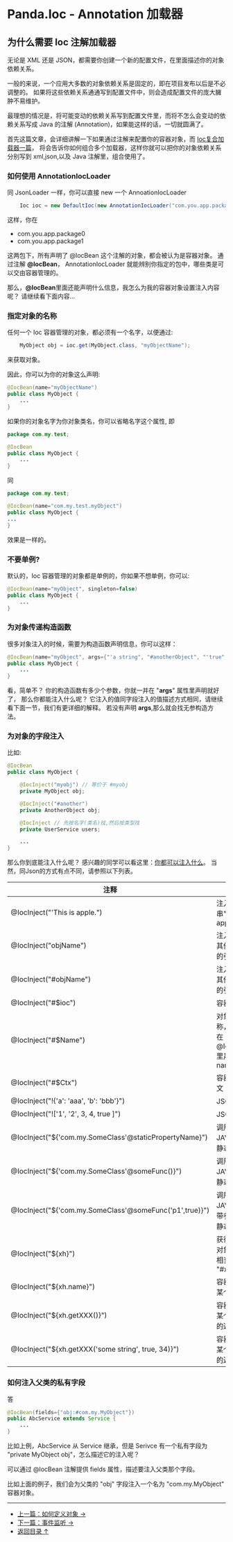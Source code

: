 Panda.Ioc - Annotation 加载器
=============================

## 为什么需要 Ioc 注解加载器
无论是 XML 还是 JSON，都需要你创建一个新的配置文件，在里面描述你的对象依赖关系。

一般的来说，一个应用大多数的对象依赖关系是固定的，即在项目发布以后是不必调整的。
如果将这些依赖关系通通写到配置文件中，则会造成配置文件的庞大臃肿不易维护。

最理想的情况是，将可能变动的依赖关系写到配置文件里，而将不怎么会变动的依赖关系写成 Java 的注解 (Annotation)，如果能这样的话，一切就圆满了。

首先这篇文章，会详细讲解一下如果通过注解来配置你的容器对象，而 [Ioc复合加载器一篇](combo_zh.md)， 将会告诉你如何组合多个加载器，这样你就可以把你的对象依赖关系分别写到 xml,json,以及 Java 注解里，组合使用了。

### 如何使用 AnnotationIocLoader
同 JsonLoader 一样，你可以直接 new 一个 AnnoationIocLoader
```Java
	Ioc ioc = new DefaultIoc(new AnnotationIocLoader("com.you.app.package0", "com.you.app.package1"));
```

这样，你在

 - com.you.app.package0
 - com.you.app.package1

这两包下，所有声明了 @IocBean 这个注解的对象，都会被认为是容器对象。
通过注解 **@IocBean**， AnnotationIocLoader 就能辨别你指定的包中，哪些类是可以交由容器管理的。

那么，**@IocBean**里面还能声明什么信息，我怎么为我的容器对象设置注入内容呢？ 请继续看下面内容...


### 指定对象的名称
任何一个 Ioc 容器管理的对象，都必须有一个名字，以便通过:
```Java
	MyObject obj = ioc.get(MyObject.class, "myObjectName");
```
来获取对象。

因此，你可以为你的对象这么声明:
```Java
@IocBean(name="myObjectName")
public class MyObject {
	...
}
```

如果你的对象名字为你对象类名，你可以省略名字这个属性, 即
```Java
package com.my.test;

@IocBean
public class MyObject {
	...
}
```

同
```Java
package com.my.test;

@IocBean(name="com.my.test.myObject")
public class MyObject {
...
}
```
效果是一样的。


### 不要单例?
默认的，Ioc 容器管理的对象都是单例的，你如果不想单例，你可以:

```Java
@IocBean(name="myObject", singleton=false)
public class MyObject {
	...
}
```

### 为对象传递构造函数
很多对象注入的时候，需要为构造函数声明信息，你可以这样：

```Java
@IocBean(name="myObject", args={"'a string", "#anotherObject", "'true", "'234"})
public class MyObject {
	...
}
```

看，简单不？ 你的构造函数有多少个参数，你就一并在 "**args**" 属性里声明就好了， 那么你都能注入什么呢？
它注入的值同字段注入的值描述方式相同，请继续看下面一节，我们有更详细的解释。
若没有声明 **args**,那么就会找无参构造方法。

### 为对象的字段注入
比如:

```Java
@IocBean
public class MyObject {

	@IocInject("myobj") // 等价于 #myobj
	private MyObject obj;

	@IocInject("#another")
	private AnotherObject obj;

	@IocInject // 先按名字(类名)找,然后按类型找
	private UserService users;

	...
}
```

那么你到底能注入什么呢？ 感兴趣的同学可以看这里：[你都可以注入什么](inject_zh.md)。
当然，同Json的方式有点不同，请参照以下列表。

 | 注释                                                    | 说明         |
 |---------------------------------------------------------|-------------|
 | @IocInject("'This is apple.")                           | 注入字符串"This is apple." |
 | @IocInject("objName")                                   | 注入容器其他对象的引用 |
 | @IocInject("#objName")                                  | 注入容器其他对象的引用 |
 | @IocInject("#$ioc")                                     | 容器自身 |
 | @IocInject("#$Name")                                    | 对象的名称，即你在 @IocBean 里声明的 name |
 | @IocInject("#$Ctx")                                     | 容器上下文 |
 | @IocInject("!{'a': 'aaa', 'b': 'bbb'}")                 | JSON对象 |
 | @IocInject("!['1', '2', 3, 4, true ]")                  | JSON数组 |
 | @IocInject("${'com.my.SomeClass'@staticPropertyName}")  | 调用某 JAVA 类的静态属性 |
 | @IocInject("${'com.my.SomeClass'@someFunc()}")          | 调用某 JAVA 类的静态函数 |
 | @IocInject("${'com.my.SomeClass'@someFunc('p1',true)}") | 调用某 JAVA 类的带参数的静态函数 |
 | @IocInject("${xh}")                                     | 获得容器对象 xh ，相当于 "#xh" |
 | @IocInject("${xh.name}")                                | 容器对象某个属性 |
 | @IocInject("${xh.getXXX()}")                            | 容器对象某个方法的返回值 |
 | @IocInject("${xh.getXXX('some string', true, 34)}")     | 容器对象某个方法的返回值 |


### 如何注入父类的私有字段
答
```Java
@IocBean(fields={"obj:#com.my.MyObject"})
public AbcService extends Service {
	...
}
```

比如上例，AbcService 从 Service 继承，但是 Serivce 有一个私有字段为 "private MyObject obj"，怎么描述它的注入呢？ 

可以通过 @IocBean 注解提供 fields 属性，描述要注入父类那个字段。

比如上面的例子，我们会为父类的 "obj" 字段注入一个名为 "com.my.MyObject" 容器对象。


---

 - [上一篇：如何定义对象 →](define_zh.md)
 - [下一篇：事件监听 →](events_zh.md)
 - [返回目录 ↑](ioc_zh.md#文档目录)
